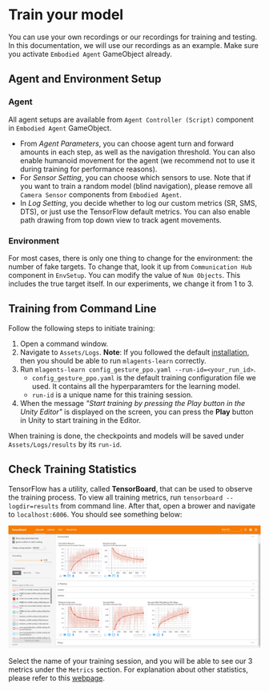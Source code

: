 # Train your model

You can use your own recordings or our recordings for training and testing. In this documentation, we will use our recordings as an example. Make sure you activate `Embodied Agent` GameObject already.

## Agent and Environment Setup


### Agent

All agent setups are available from `Agent Controller (Script)` component in `Embodied Agent` GameObject. 

- From *Agent Parameters*, you can choose agent turn and forward amounts in each step, as well as the navigation threshold. You can also enable humanoid movement for the agent (we recommend not to use it during training for performance reasons). 
- For *Sensor Setting*, you can choose which sensors to use. Note that if you want to train a random model (blind navigation), please remove all `Camera Sensor` components from `Embodied Agent`. 
- In *Log Setting*, you decide whether to log our custom metrics (SR, SMS, DTS), or just use the TensorFlow default metrics. You can also enable path drawing from top down view to track agent movements.

### Environment

For most cases, there is only one thing to change for the environment: the number of fake targets. To change that, look it up from `Communication Hub` component in `EnvSetup`. You can modify the value of `Num Objects`. This includes the true target itself. In our experiments, we change it from 1 to 3.

## Training from Command Line

Follow the following steps to initiate training:

1. Open a command window.
2. Navigate to `Assets/Logs`. **Note**:
   If you followed the default [installation](Installation.md), then you should
   be able to run `mlagents-learn` correctly.
3. Run `mlagents-learn config_gesture_ppo.yaml --run-id=<your_run_id>`.
   - `config_gesture_ppo.yaml` is the default training
     configuration file we used. It contains all the hyperparamters for the learning model.
   - `run-id` is a unique name for this training session.
4. When the message _"Start training by pressing the Play button in the Unity
   Editor"_ is displayed on the screen, you can press the **Play** button in
   Unity to start training in the Editor.

When training is done, the checkpoints and models will be saved under `Assets/Logs/results` by its `run-id`.

## Check Training Statistics

TensorFlow has a utility, called **TensorBoard**, that can be used to observe the training process. To view all training metrics, run `tensorboard --logdir=results` from command line. After that, open a brower and navigate to `localhost:6006`. You should see something below:

![Tensorboard](Images/tensorboard.png)

Select the name of your training session, and you will be able to see our 3 metrics under the `Metrics` section. For explanation about other statistics, please refer to this [webpage](https://github.com/Unity-Technologies/ml-agents/blob/release_6_docs/docs/Using-Tensorboard.md).